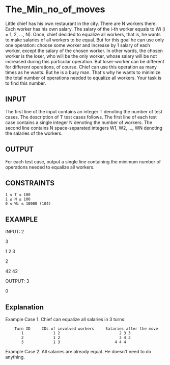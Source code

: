 # The_Min_no_of_moves

Little chief has his own restaurant in the city.
There are N workers there. Each worker has his own salary. 
The salary of the i-th worker equals to Wi (i = 1, 2, ..., N). 
Once, chief decided to equalize all workers, that is, he wants to make salaries of all workers to be equal. 
But for this goal he can use only one operation: choose some worker and increase by 1 salary of each worker, except the salary of the chosen worker.
In other words, the chosen worker is the loser, who will be the only worker, whose salary will be not increased during this particular operation.
But loser-worker can be different for different operations, of course. Chief can use this operation as many times as he wants. 
But he is a busy man. That's why he wants to minimize the total number of operations needed to equalize all workers. 
Your task is to find this number.

INPUT
------
The first line of the input contains an integer T denoting the number of test cases. The description of T test cases follows. The first line of each test case contains a single integer N denoting the number of workers. The second line contains N space-separated integers W1, W2, ..., WN denoting the salaries of the workers. 

OUTPUT
------
For each test case, output a single line containing the minimum number of operations needed to equalize all workers.

CONSTRAINTS
------------
    1 ≤ T ≤ 100
    1 ≤ N ≤ 100
    0 ≤ Wi ≤ 10000 (104)
    
EXAMPLE
---------
INPUT:
2

3

1 2 3

2

42 42

OUTPUT:
3 

0

Explanation
------------
Example Case 1. Chief can equalize all salaries in 3 turns:

        Turn ID 	IDs of involved workers 	Salaries after the move
           1 	         1 2 	                      2 3 3
           2 	         1 2 	                      3 4 3
           3 	         1 3                      	4 4 4

Example Case 2. All salaries are already equal. He doesn't need to do anything.
